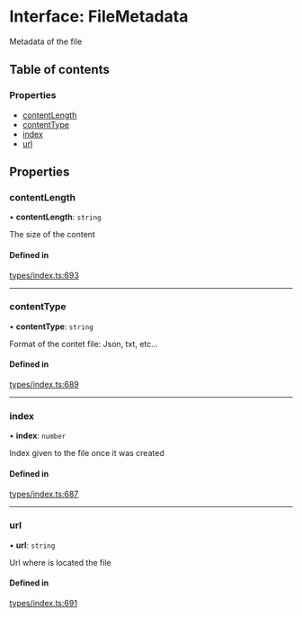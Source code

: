 # Interface: FileMetadata

Metadata of the file

## Table of contents

### Properties

- [contentLength](FileMetadata.md#contentlength)
- [contentType](FileMetadata.md#contenttype)
- [index](FileMetadata.md#index)
- [url](FileMetadata.md#url)

## Properties

### contentLength

• **contentLength**: `string`

The size of the content

#### Defined in

[types/index.ts:693](https://github.com/nevermined-io/components-catalog/blob/543eee8/lib/src/types/index.ts#L693)

___

### contentType

• **contentType**: `string`

Format of the contet file: Json, txt, etc...

#### Defined in

[types/index.ts:689](https://github.com/nevermined-io/components-catalog/blob/543eee8/lib/src/types/index.ts#L689)

___

### index

• **index**: `number`

Index given to the file once it was created

#### Defined in

[types/index.ts:687](https://github.com/nevermined-io/components-catalog/blob/543eee8/lib/src/types/index.ts#L687)

___

### url

• **url**: `string`

Url where is located the file

#### Defined in

[types/index.ts:691](https://github.com/nevermined-io/components-catalog/blob/543eee8/lib/src/types/index.ts#L691)
